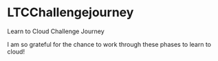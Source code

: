 # LTCChallengejourney
Learn to Cloud Challenge Journey

I am so grateful for the chance to work through these phases to learn to cloud! 
